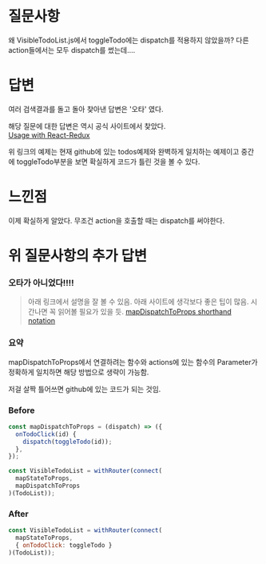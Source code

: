 # 질문사항
왜 VisibleTodoList.js에서 toggleTodo에는 dispatch를 적용하지 않았을까?
다른 action들에서는 모두 dispatch를 썼는데....

# 답변
여러 검색결과를 돌고 돌아 찾아낸 답변은 '오타' 였다.  

해당 질문에 대한 답변은 역시 공식 사이트에서 찾았다.  
[Usage with React-Redux](http://redux.js.org/docs/basics/UsageWithReact.html)

위 링크의 예제는 현재 github에 있는 todos예제와 완벽하게 일치하는 예제이고 중간에 toggleTodo부분을 보면 확실하게 코드가 틀린 것을 볼 수 있다.

# 느낀점
이제 확실하게 알았다. 무조건 action을 호출할 때는 dispatch를 써야한다.

# 위 질문사항의 추가 답변
### 오타가 아니었다!!!!
> 아래 링크에서 설명을 잘 볼 수 있음.
> 아래 사이트에 생각보다 좋은 팁이 많음. 시간나면 꼭 읽어볼 필요가 있을 듯.
> [mapDispatchToProps shorthand notation](https://lpasslack.gitbooks.io/react-applications-with-idiomatic-redux/docs/09-Using_mapDispatchToProps_Shorthand_Notation.html)
### 요약
mapDispatchToProps에서 연결하려는 함수와 actions에 있는 함수의 Parameter가 정확하게 일치하면 해당 방법으로 생략이 가능함.

저걸 살짝 틀어쓰면 github에 있는 코드가 되는 것임.

### Before
```javascript
const mapDispatchToProps = (dispatch) => ({
  onTodoClick(id) {
    dispatch(toggleTodo(id));
  },
});

const VisibleTodoList = withRouter(connect(
  mapStateToProps,
  mapDispatchToProps
)(TodoList));
```
### After
```javascript
const VisibleTodoList = withRouter(connect(
  mapStateToProps,
  { onTodoClick: toggleTodo }
)(TodoList));
```